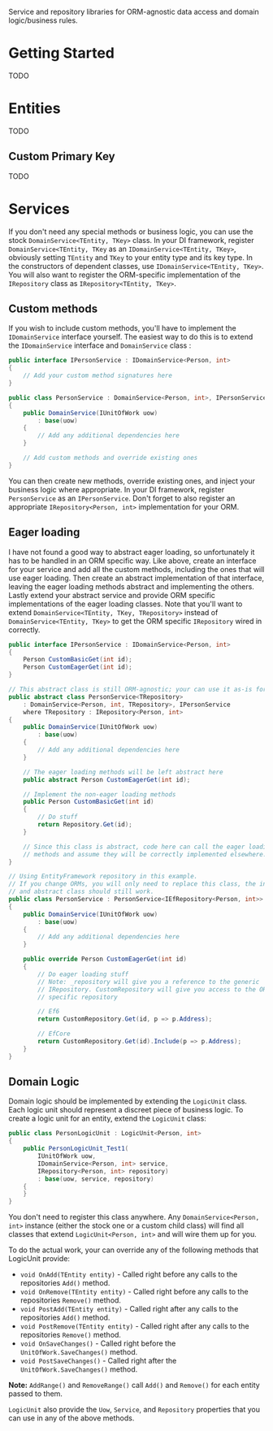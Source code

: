 Service and repository libraries for ORM-agnostic data access and domain logic/business rules.

# Getting Started

TODO

# Entities

TODO

## Custom Primary Key

TODO

# Services

If you don't need any special methods or business logic, you can use the stock `DomainService<TEntity, TKey>` class. In your DI framework, register `DomainService<TEntity, TKey` as an `IDomainService<TEntity, TKey>`, obviously setting `TEntity` and `TKey` to your entity type and its key type. In the constructors of dependent classes, use `IDomainService<TEntity, TKey>`. You will also want to register the ORM-specific implementation of the `IRepository` class as `IRepository<TEntity, TKey>`.

## Custom methods

If you wish to include custom methods, you'll have to implement the `IDomainService` interface yourself. The easiest way to do this is to extend the `IDomainService` interface and `DomainService` class :

```C#
public interface IPersonService : IDomainService<Person, int>
{
    // Add your custom method signatures here
}

public class PersonService : DomainService<Person, int>, IPersonService
{
    public DomainService(IUnitOfWork uow)
        : base(uow)
    {
        // Add any additional dependencies here
    }

    // Add custom methods and override existing ones
}
```

You can then create new methods, override existing ones, and inject your business logic where appropriate. In your DI framework, register `PersonService` as an `IPersonService`. Don't forget to also register an appropriate `IRepository<Person, int>` implementation for your ORM.

## Eager loading

I have not found a good way to abstract eager loading, so unfortunately it has to be handled in an ORM specific way. Like above, create an interface for your service and add all the custom methods, including the ones that will use eager loading. Then create an abstract implementation of that interface, leaving the eager loading methods abstract and implementing the others. Lastly extend your abstract service and provide ORM specific implementations of the eager loading classes. Note that you'll want to extend `DomainService<TEntity, TKey, TRepository>` instead of `DomainService<TEntity, TKey>` to get the ORM specific `IRepository` wired in correctly.

```C#
public interface IPersonService : IDomainService<Person, int>
{
    Person CustomBasicGet(int id);
    Person CustomEagerGet(int id);
}

// This abstract class is still ORM-agnostic; your can use it as-is for any ORM.
public abstract class PersonService<TRepository>
    : DomainService<Person, int, TRepository>, IPersonService
    where TRepository : IRepository<Person, int>
{
    public DomainService(IUnitOfWork uow)
        : base(uow)
    {
        // Add any additional dependencies here
    }

    // The eager loading methods will be left abstract here
    public abstract Person CustomEagerGet(int id);

    // Implement the non-eager loading methods
    public Person CustomBasicGet(int id)
    {
        // Do stuff
        return Repository.Get(id);
    }

    // Since this class is abstract, code here can call the eager loading
    // methods and assume they will be correctly implemented elsewhere.
}

// Using EntityFramework repository in this example.
// If you change ORMs, you will only need to replace this class, the interface
// and abstract class should still work.
public class PersonService : PersonService<IEfRepository<Person, int>>
{
    public DomainService(IUnitOfWork uow)
        : base(uow)
    {
        // Add any additional dependencies here
    }

    public override Person CustomEagerGet(int id)
    {
        // Do eager loading stuff
        // Note: _repository will give you a reference to the generic
        // IRepository. CustomRepository will give you access to the ORM
        // specific repository

        // Ef6
        return CustomRepository.Get(id, p => p.Address);

        // EfCore
        return CustomRepository.Get(id).Include(p => p.Address);
    }
}

```

## Domain Logic

Domain logic should be implemented by extending the `LogicUnit` class. Each logic unit should represent a discreet piece of business logic. To create a logic unit for an entity, extend the `LogicUnit` class:

```C#
public class PersonLogicUnit : LogicUnit<Person, int>
{
    public PersonLogicUnit_Test1(
        IUnitOfWork uow,
        IDomainService<Person, int> service,
        IRepository<Person, int> repository)
        : base(uow, service, repository)
    {
    }
}
```

You don't need to register this class anywhere. Any `DomainService<Person, int>` instance (either the stock one or a custom child class) will find all classes that extend `LogicUnit<Person, int>` and will wire them up for you.

To do the actual work, your can override any of the following methods that LogicUnit provide:
* `void OnAdd(TEntity entity)` - Called right before any calls to the repositories `Add()` method.
* `void OnRemove(TEntity entity)` - Called right before any calls to the repositories `Remove()` method.
* `void PostAdd(TEntity entity)` - Called right after any calls to the repositories `Add()` method.
* `void PostRemove(TEntity entity)` - Called right after any calls to the repositories `Remove()` method.
* `void OnSaveChanges()` - Called right before the `UnitOfWork.SaveChanges()` method.
* `void PostSaveChanges()` - Called right after the `UnitOfWork.SaveChanges()` method.

__Note:__ `AddRange()` and `RemoveRange()` call `Add()` and `Remove()` for each entity passed to them.

`LogicUnit` also provide the `Uow`, `Service`, and `Repository` properties that you can use in any of the above methods.
